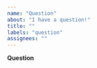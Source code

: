 ```yaml
---
name: "Question"
about: "I have a question!"
title: ""
labels: "question"
assignees: ""
---
```


**Question**

<!-- Please ask you question below. It is recommended to give some background
and describe the topic as detailed as possible. -->
